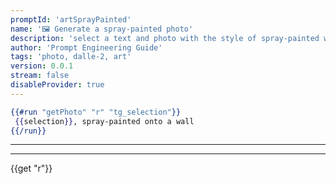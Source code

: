```yaml
---
promptId: 'artSprayPainted'
name: '🖼️ Generate a spray-painted photo'
description: 'select a text and photo with the style of spray-painted will be generated using Dalle-2'
author: 'Prompt Engineering Guide'
tags: 'photo, dalle-2, art'
version: 0.0.1
stream: false
disableProvider: true
---
```

```handlebars
{{#run "getPhoto" "r" "tg_selection"}}
 {{selection}}, spray-painted onto a wall
{{/run}}
```
***
***
{{get "r"}}